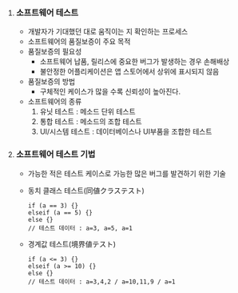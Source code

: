 1. ### 소프트웨어 테스트

   - 개발자가 기대했던 대로 움직이는 지 확인하는 프로세스
   - 소프트웨어의 품질보증이 주요 목적
   - 품질보증의 필요성
     - 소프트웨어 납품, 릴리스에 중요한 버그가 발생하는 경우 손해배상
     - 불안정한 어플리케이션은 앱 스토어에서 상위에 표시되지 않음
   - 품질보증의 방법
     - 구체적인 케이스가 많을 수록 신뢰성이 높아진다.
   - 소프트웨어의 종류
     1. 유닛 테스트 : 메소드 단위 테스트
     2. 통합 테스트 : 메소드의 조합 테스트
     3. UI/시스템 테스트 : 데이터베이스나 UI부품을 조합한 테스트

2. ### 소프트웨어 테스트 기법

   - 가능한 적은 테스트 케이스로 가능한 많은 버그를 발견하기 위한 기술

   - 동치 클래스 테스트(同値クラステスト)

     ```
     if (a == 3) {}
     elseif (a == 5) {}
     else {}
     // 테스트 데이터 : a=3, a=5, a=1
     ```

   - 경계값 테스트(境界値テスト)

     ```
     if (a <= 3) {}
     elseif (a >= 10) {}
     else {}
     // 테스트 데이터 : a=3,4,2 / a=10,11,9 / a=1
     ```

     

